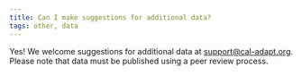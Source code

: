 ```yaml
---
title: Can I make suggestions for additional data?
tags: other, data
---
```


Yes! We welcome suggestions for additional data at support@cal-adapt.org. Please note that data must be published using a peer review process.